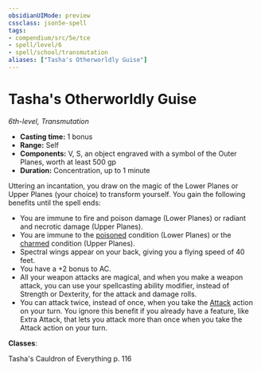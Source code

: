 ```yaml
---
obsidianUIMode: preview
cssclass: json5e-spell
tags:
- compendium/src/5e/tce
- spell/level/6
- spell/school/transmutation
aliases: ["Tasha's Otherworldly Guise"]
---
```

# Tasha's Otherworldly Guise
*6th-level, Transmutation*  

- **Casting time:** 1 bonus
- **Range:** Self
- **Components:** V, S, an object engraved with a symbol of the Outer Planes, worth at least 500 gp
- **Duration:** Concentration, up to 1 minute

Uttering an incantation, you draw on the magic of the Lower Planes or Upper Planes (your choice) to transform yourself. You gain the following benefits until the spell ends:

- You are immune to fire and poison damage (Lower Planes) or radiant and necrotic damage (Upper Planes).  
- You are immune to the [poisoned](../../../Rules%20&%20Options/5e%20Rules/conditions.md##poisoned) condition (Lower Planes) or the [charmed](../../../Rules%20&%20Options/5e%20Rules/conditions.md##charmed) condition (Upper Planes).  
- Spectral wings appear on your back, giving you a flying speed of 40 feet.  
- You have a +2 bonus to AC.  
- All your weapon attacks are magical, and when you make a weapon attack, you can use your spellcasting ability modifier, instead of Strength or Dexterity, for the attack and damage rolls.  
- You can attack twice, instead of once, when you take the [Attack](../../../Rules%20&%20Options/5e%20Rules/actions.md##Attack) action on your turn. You ignore this benefit if you already have a feature, like Extra Attack, that lets you attack more than once when you take the Attack action on your turn.  

**Classes**: 

Tasha's Cauldron of Everything p. 116